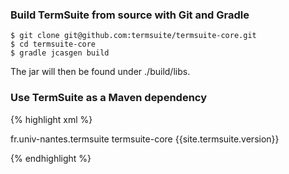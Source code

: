 ### Build TermSuite from source with Git and Gradle

~~~
$ git clone git@github.com:termsuite/termsuite-core.git
$ cd termsuite-core
$ gradle jcasgen build
~~~

The jar will then be found under ./build/libs.

### Use TermSuite as a Maven dependency

{% highlight xml %}

<dependency>
  <groupId>fr.univ-nantes.termsuite</groupId>
  <artifactId>termsuite-core</artifactId>
  <version>{{site.termsuite.version}}</version>
</dependency>

{% endhighlight %}
